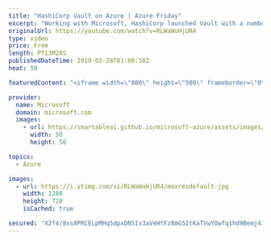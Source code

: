 ```yaml
---
title: "HashiCorp Vault on Azure | Azure Friday"
excerpt: "Working with Microsoft, HashiCorp launched Vault with a number of features to make secret management easier to automate in Azure cloud. Yoko Hyakuna from HashiCorp joins Donovan Brown to show how Azure Key Vault can auto-unseal the HashiCorp Vault server, and then how HashiCorp Vault can dynamically"
originalUrl: https://youtube.com/watch?v=RLWaWuHjUR4
type: video
price: Free
length: PT13M28S
publishedDateTime: 2019-02-28T01:00:38Z
heat: 50

featuredContent: "<iframe width=\"800\" height=\"500\" frameborder=\"0\" src=\"https://www.youtube.com/embed/RLWaWuHjUR4\" allow=\"accelerometer; autoplay; encrypted-media; gyroscope; picture-in-picture\" allowfullscreen></iframe>"

provider:
  name: Microsoft
  domain: microsoft.com
  images:
    - url: https://smartableai.github.io/microsoft-azure/assets/images/organizations/microsoft.com-50x50.jpg
      width: 50
      height: 50

topics:
  - Azure

images:
  - url: https://i.ytimg.com/vi/RLWaWuHjUR4/maxresdefault.jpg
    width: 1280
    height: 720
    isCached: true

secured: "X2f4/8ss8PRCELpMHq5dpxDNSIs3aVeHtFz8mG5ItKaTVwYOwfq1hd9Bemj4ITpyQ1tGuKqVFwRCcag+ZtuezH4ycVePWm/YJzWRMAFwzEo9/If4rvvfO8I2HCrbGbuMYc7evTMcxCQMzn8xVRcniP9G51a6qGvkte7hT6O8jZkUA/7Nkxdutrw0AKDQHQ3WurqHro6x3cXRIzFQra2iKRZqh7nNug7007XNZR5dpJeMNQAqP1iz6pltj/Z10kOZllx0o0h0R0P5toQiHu+1MzgxCBnK0mjKqQhUwoTaWuotdF9nk0a5+cpaloYBixDJh2OLaw3E6xh0d1vw4GNyFiWZQxi+QxN5Cd075ZoIPoRhI//IMY/ywuKWYm7c1tRnpJlPdpsf6L3F68ku3IfP44WbAPQRJW2QYvo/EYHf6Fg=;WsIbu6jGFQn+OqLRG4T4hA=="
---
```


